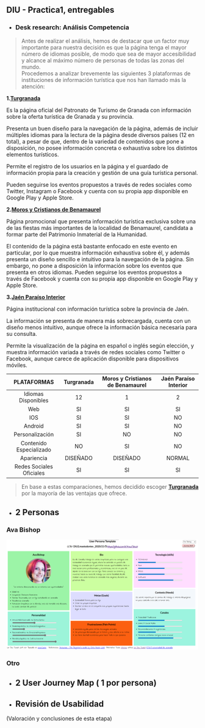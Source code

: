 ## DIU - Practica1, entregables
- ### Desk research: Análisis Competencia 
>Antes de realizar el análisis, hemos de destacar que un factor muy importante para nuestra decisión es que la página tenga el mayor número de idiomas posible, de modo que sea de mayor accesibilidad y alcance al máximo número de personas de todas las zonas del mundo.  
Procedemos a analizar brevemente las siguientes 3 plataformas de instituciones de información turística que nos han llamado más la atención:

**1.**[**Turgranada**](https://www.turgranada.es/)

Es la página oficial del Patronato de Turismo de Granada con información sobre la oferta turística de Granada y su provincia.  

Presenta un buen diseño para la navegación de la página, además de incluir múltiples idiomas para la lectura de la página desde diversos países (12 en total), a pesar de que, dentro de la variedad de contenidos que pone a disposición, no posee información concreta o exhaustiva sobre los distintos elementos turísticos.  

Permite el registro de los usuarios en la página y el guardado de información propia para la creación y gestión de una guía turística personal.  

Pueden seguirse los eventos propuestos a través de redes sociales como Twitter, Instagram o Facebook y cuenta con su propia app disponible en Google Play y Apple Store.

**2.**[**Moros y Cristianos de Benamaurel**](http://www.morosycristianosbenamaurel.com/)

Página promocional que presenta información turística exclusiva sobre una de las fiestas más importantes de la localidad de Benamaurel, candidata a formar parte del Patrimonio Inmaterial de la Humanidad.

El contenido de la página está bastante enfocado en este evento en particular, por lo que muestra información exhaustiva sobre él, y además presenta un diseño sencillo e intuitivo para la navegación de la página. Sin embargo, no pone a disposición la información sobre los eventos que presenta en otros idiomas.
Pueden seguirse los eventos propuestos a través de Facebook y cuenta con su propia app disponible en Google Play y Apple Store.


**3.**[**Jaén Paraíso Interior**](https://www.jaenparaisointerior.es/)

Página institucional con información turística sobre la provincia de Jaén.

La información se presenta de manera más sobrecargada, cuenta con un diseño menos intuitivo, aunque ofrece la información básica necesaria para su consulta.

Permite la visualización de la página en español o inglés según elección, y muestra información variada a través de redes sociales como Twitter o Facebook, aunque carece de aplicación disponible para dispositivos móviles.

| PLATAFORMAS             | Turgranada | Moros y Cristianos de Benamaurel  | Jaén Paraíso Interior |
|:-----------------------:|:----------:|:-----------:|:-------:|
| Idiomas Disponibles     | 12         | 1  | 2  |
| Web                     | SI         | SI | SI |
| IOS                     | SI         | SI | NO |
| Android                 | SI         | SI | NO |
| Personalización         | SI         | NO | NO |
| Contenido Especializado | NO         | SI | NO |
| Apariencia              | DISEÑADO   | DISEÑADO | NORMAL |
| Redes Sociales Oficiales| SI         | SI | SI |

>En base a estas comparaciones, hemos decidido escoger [**Turgranada**](https://www.turgranada.es/) por la mayoría de las ventajas que ofrece.

- ##  2 Personas 
### Ava Bishop
![AvaBishop](../img/Personajes/AvaBishop.png)
### Otro

- ## 2 User Journey Map  ( 1 por persona)


- ## Revisión de Usabilidad 


(Valoración y conclusiones de esta etapa)
